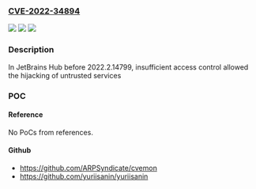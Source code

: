 ### [CVE-2022-34894](https://cve.mitre.org/cgi-bin/cvename.cgi?name=CVE-2022-34894)
![](https://img.shields.io/static/v1?label=Product&message=Hub&color=blue)
![](https://img.shields.io/static/v1?label=Version&message=2022.2.14799%3C%202022.2.14799%20&color=brighgreen)
![](https://img.shields.io/static/v1?label=Vulnerability&message=CWE-284%20Improper%20Access%20Control&color=brighgreen)

### Description

In JetBrains Hub before 2022.2.14799, insufficient access control allowed the hijacking of untrusted services

### POC

#### Reference
No PoCs from references.

#### Github
- https://github.com/ARPSyndicate/cvemon
- https://github.com/yuriisanin/yuriisanin

